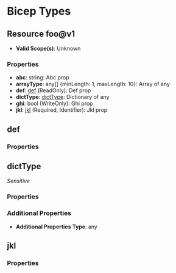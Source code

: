 # Bicep Types

## Resource foo@v1
* **Valid Scope(s)**: Unknown
### Properties
* **abc**: string: Abc prop
* **arrayType**: any[] {minLength: 1, maxLength: 10}: Array of any
* **def**: [def](#def) (ReadOnly): Def prop
* **dictType**: [dictType](#dicttype): Dictionary of any
* **ghi**: bool (WriteOnly): Ghi prop
* **jkl**: [jkl](#jkl) (Required, Identifier): Jkl prop

## def
### Properties

## dictType
*Sensitive*
### Properties
### Additional Properties
* **Additional Properties Type**: any

## jkl
### Properties

